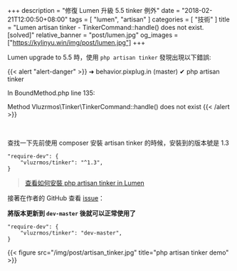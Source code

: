 +++
description = "修復 Lumen 升級 5.5 tinker 例外"
date = "2018-02-21T12:00:50+08:00"
tags = [ "lumen", "artisan" ]
categories = [ "技術" ]
title = "Lumen artisan tinker - TinkerCommand::handle() does not exist. [solved]"
relative_banner = "post/lumen.jpg"
og_images = ["https://kylinyu.win/img/post/lumen.jpg"]
+++

Lumen upgrade to 5.5 時，使用 `php artisan tinker` 發現出現以下錯誤:

<!--more-->

{{< alert "alert-danger" >}}
➜  behavior.pixplug.in (master) ✔ php artisan tinker

In BoundMethod.php line 135:

  Method Vluzrmos\Tinker\TinkerCommand::handle() does not exist
{{< /alert >}}


<br>

查找一下先前使用 composer 安裝 artisan tinker 的時候，安裝到的版本號是 1.3

```
"require-dev": {
    "vluzrmos/tinker": "^1.3",
}
```
>  [查看如何安裝 php artisan tinker in Lumen](/lumen_tinker)

接著在作者的 GitHub 查看 [issue](https://github.com/vluzrmos/lumen-tinker/issues/8)：

__將版本更新到 `dev-master` 後就可以正常使用了__

```
"require-dev": {
    "vluzrmos/tinker": "dev-master",
}
```

{{< figure src="/img/post/artisan_tinker.jpg" title="php artisan tinker demo" >}}
